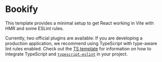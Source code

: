 # Bookify

This template provides a minimal setup to get React working in Vite with HMR and some ESLint rules.

Currently, two official plugins are available:
If you are developing a production application, we recommend using TypeScript with type-aware lint rules enabled. Check out the [TS template](https://github.com/vitejs/vite/tree/main/packages/create-vite/template-react-ts) for information on how to integrate TypeScript and [`typescript-eslint`](https://typescript-eslint.io) in your project.
